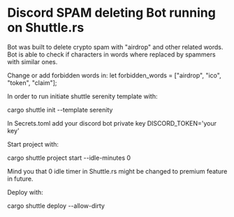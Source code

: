 # Discord SPAM deleting Bot running on Shuttle.rs

Bot was built to delete crypto spam with "airdrop" and other related words.
Bot is able to check if characters in words where replaced by spammers with similar ones.

Change or add forbidden words in:
        let forbidden_words = ["airdrop", "ico", "token", "claim"];


In order to run initiate shuttle serenity template with:

cargo shuttle init --template serenity

In Secrets.toml add your discord bot private key
        DISCORD_TOKEN='your key'

Start project with:

cargo shuttle project start --idle-minutes 0

Mind you that 0 idle timer in Shuttle.rs might be changed to premium feature in future.

Deploy with:

cargo shuttle deploy --allow-dirty
